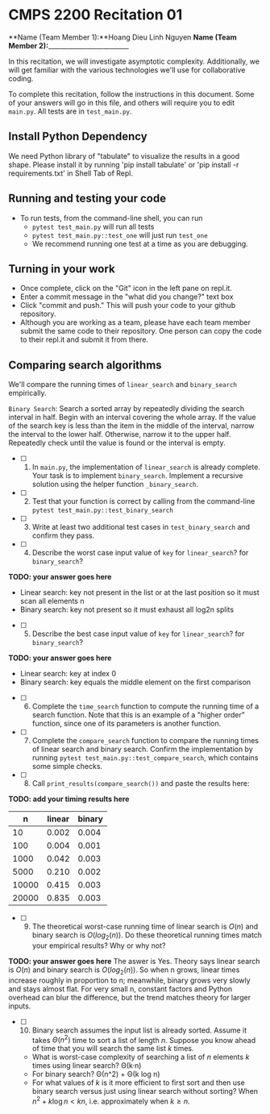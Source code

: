 # CMPS 2200  Recitation 01

**Name (Team Member 1):**Hoang Dieu Linh Nguyen
**Name (Team Member 2):**_________________________

In this recitation, we will investigate asymptotic complexity. Additionally, we will get familiar with the various technologies we'll use for collaborative coding.

To complete this recitation, follow the instructions in this document. Some of your answers will go in this file, and others will require you to edit `main.py`. All tests are in `test_main.py`.

## Install Python Dependency

We need Python library of "tabulate" to visualize the results in a good shape. Please install it by running 'pip install tabulate' or 'pip install -r requirements.txt' in Shell Tab of Repl.  

## Running and testing your code

- To run tests, from the command-line shell, you can run
  + `pytest test_main.py` will run all tests
  + `pytest test_main.py::test_one` will just run `test_one`
  + We recommend running one test at a time as you are debugging.

## Turning in your work

- Once complete, click on the "Git" icon in the left pane on repl.it.
- Enter a commit message in the "what did you change?" text box
- Click "commit and push." This will push your code to your github repository.
- Although you are working as a team, please have each team member submit the same code to their repository. One person can copy the code to their repl.it and submit it from there.

## Comparing search algorithms

We'll compare the running times of `linear_search` and `binary_search` empirically.

`Binary Search`: Search a sorted array by repeatedly dividing the search interval in half. Begin with an interval covering the whole array. If the value of the search key is less than the item in the middle of the interval, narrow the interval to the lower half. Otherwise, narrow it to the upper half. Repeatedly check until the value is found or the interval is empty.

- [ ] 1. In `main.py`, the implementation of `linear_search` is already complete. Your task is to implement `binary_search`. Implement a recursive solution using the helper function `_binary_search`. 

- [ ] 2. Test that your function is correct by calling from the command-line `pytest test_main.py::test_binary_search`

- [ ] 3. Write at least two additional test cases in `test_binary_search` and confirm they pass.

- [ ] 4. Describe the worst case input value of `key` for `linear_search`? for `binary_search`? 

**TODO: your answer goes here**
- Linear search: key not present in the list or at the last position so it must scan all elements n
- Binary search: key not present so it must exhaust all log2n splits

- [ ] 5. Describe the best case input value of `key` for `linear_search`? for `binary_search`? 

**TODO: your answer goes here**
- Linear search: key at index 0
- Binary search: key equals the middle element on the first comparison

- [ ] 6. Complete the `time_search` function to compute the running time of a search function. Note that this is an example of a "higher order" function, since one of its parameters is another function.

- [ ] 7. Complete the `compare_search` function to compare the running times of linear search and binary search. Confirm the implementation by running `pytest test_main.py::test_compare_search`, which contains some simple checks.

- [ ] 8. Call `print_results(compare_search())` and paste the results here:

**TODO: add your timing results here**

|     n |   linear |   binary |
|-------|----------|----------|
|    10 |    0.002 |    0.004 |
|   100 |    0.004 |    0.001 |
|  1000 |    0.042 |    0.003 |
|  5000 |    0.210 |    0.002 |
| 10000 |    0.415 |    0.003 |
| 20000 |    0.835 |    0.003 |

- [ ] 9. The theoretical worst-case running time of linear search is $O(n)$ and binary search is $O(log_2(n))$. Do these theoretical running times match your empirical results? Why or why not?

**TODO: your answer goes here**
The aswer is Yes. Theory says linear search is $O(n)$ and binary search is $O(log_2(n))$. So when n grows, linear times increase roughly in proportion to n; meanwhile, binary grows very slowly and stays almost flat. For very small n, constant factors and Python overhead can blur the difference, but the trend matches theory for larger inputs.

- [ ] 10. Binary search assumes the input list is already sorted. Assume it takes $\Theta(n^2)$ time to sort a list of length $n$. Suppose you know ahead of time that you will search the same list $k$ times. 
  + What is worst-case complexity of searching a list of $n$ elements $k$ times using linear search? Θ(k·n)
  + For binary search? Θ(n^2) + Θ(k log n) 
  + For what values of $k$ is it more efficient to first sort and then use binary search versus just using linear search without sorting? When $n^2 + k \log n < k n$, i.e. approximately when $k ≥ n$.

